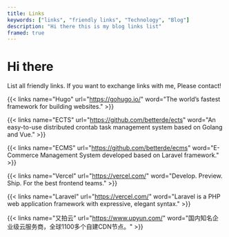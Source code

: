 ```yaml
---
title: Links
keywords: ["links", "friendly links", "Technology", "Blog"]
description: "Hi there this is my blog links list"
framed: true
---
```


# Hi there

List all friendly links. If you want to exchange links with me, Please contact!

{{< links name="Hugo" url="https://gohugo.io/" word="The world’s fastest framework for building websites." >}}

{{< links name="ECTS" url="https://github.com/betterde/ects" word="An easy-to-use distributed crontab task management system based on Golang and Vue." >}}

{{< links name="ECMS" url="https://github.com/betterde/ecms" word="E-Commerce Management System developed based on Laravel framework." >}}

{{< links name="Vercel" url="https://vercel.com/" word="Develop. Preview. Ship. For the best frontend teams." >}}

{{< links name="Laravel" url="https://vercel.com/" word="Laravel is a PHP web application framework with expressive, elegant syntax." >}}

{{< links name="又拍云" url="https://www.upyun.com/" word="国内知名企业级云服务商，全球1100多个自建CDN节点。" >}}